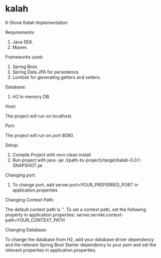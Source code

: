 # kalah
6-Stone Kalah Implementation

Requirements:

1. Java SE8.
2. Maven.

Frameworks used:

1. Spring Boot.
2. Spring Data JPA for persistence.
3. Lombok for generating getters and setters.

Database:

1. H2 In memory DB.

Host:

The project will run on localhost.

Port:

The project will run on port 8080.

Setup:

1. Compile Project with mvn clean install
2. Run project with java -jar /{path-to-project}/target/kalah-0.0.1-SNAPSHOT.jar

Changing port:

1. To change port, add server.port=YOUR_PREFERRED_PORT in application.properties

Changing Context Path:

The default context path is ''. To set a context path, set the following property in application.properties:
server.servlet.context-path=YOUR_CONTEXT_PATH

Changing Database:

To change the database from H2, add your database driver dependency and the relevant Spring Boot Starter dependency to your pom and set the relevant properties in application.properties.

